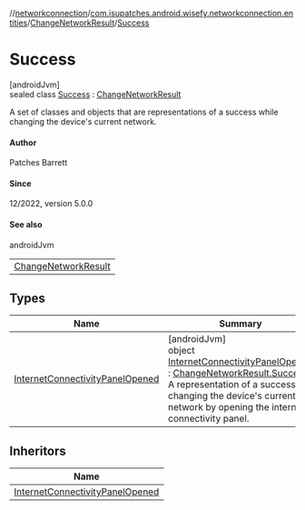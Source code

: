 //[networkconnection](../../../../index.md)/[com.isupatches.android.wisefy.networkconnection.entities](../../index.md)/[ChangeNetworkResult](../index.md)/[Success](index.md)

# Success

[androidJvm]\
sealed class [Success](index.md) : [ChangeNetworkResult](../index.md)

A set of classes and objects that are representations of a success while changing the device's current network.

#### Author

Patches Barrett

#### Since

12/2022, version 5.0.0

#### See also

androidJvm

| |
|---|
| [ChangeNetworkResult](../index.md) |

## Types

| Name | Summary |
|---|---|
| [InternetConnectivityPanelOpened](-internet-connectivity-panel-opened/index.md) | [androidJvm]<br>object [InternetConnectivityPanelOpened](-internet-connectivity-panel-opened/index.md) : [ChangeNetworkResult.Success](index.md)<br>A representation of a success changing the device's current network by opening the internet connectivity panel. |

## Inheritors

| Name |
|---|
| [InternetConnectivityPanelOpened](-internet-connectivity-panel-opened/index.md) |
